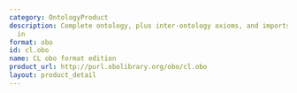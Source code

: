```yaml
---
category: OntologyProduct
description: Complete ontology, plus inter-ontology axioms, and imports modules merged
  in
format: obo
id: cl.obo
name: CL obo format edition
product_url: http://purl.obolibrary.org/obo/cl.obo
layout: product_detail
---
```

